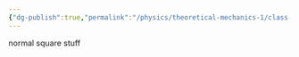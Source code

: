 ```yaml
---
{"dg-publish":true,"permalink":"/physics/theoretical-mechanics-1/class-notes/concepts/cartesian-coordinates/"}
---
```


normal square stuff